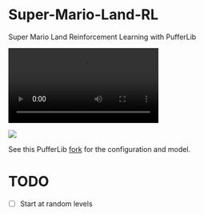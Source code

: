 # Super-Mario-Land-RL
Super Mario Land Reinforcement Learning with PufferLib


![Super Mario Land](./assets/video.mp4)

![](./assets/episode_return_chart.svg)

See this PufferLib [fork](https://github.com/tims457/PufferLib/tree/super_mario_land) for the configuration and model.

# TODO
- [ ] Start at random levels


